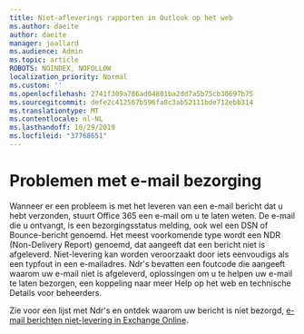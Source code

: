 ```yaml
---
title: Niet-afleverings rapporten in Outlook op het web
ms.author: daeite
author: daeite
manager: joallard
ms.audience: Admin
ms.topic: article
ROBOTS: NOINDEX, NOFOLLOW
localization_priority: Normal
ms.custom: ''
ms.openlocfilehash: 2741f309a786ad04801ba2dd7a5b75cb30697b75
ms.sourcegitcommit: defe2c412567b596fa8c3ab52111bde712ebb314
ms.translationtype: MT
ms.contentlocale: nl-NL
ms.lasthandoff: 10/29/2019
ms.locfileid: "37768651"
---
```

# <a name="issues-with-email-delivery"></a>Problemen met e-mail bezorging

Wanneer er een probleem is met het leveren van een e-mail bericht dat u hebt verzonden, stuurt Office 365 een e-mail om u te laten weten. De e-mail die u ontvangt, is een bezorgingsstatus melding, ook wel een DSN of Bounce-bericht genoemd. Het meest voorkomende type wordt een NDR (Non-Delivery Report) genoemd, dat aangeeft dat een bericht niet is afgeleverd. Niet-levering kan worden veroorzaakt door iets eenvoudigs als een typfout in een e-mailadres. Ndr's bevatten een foutcode die aangeeft waarom uw e-mail niet is afgeleverd, oplossingen om u te helpen uw e-mail te laten bezorgen, een koppeling naar meer Help op het web en technische Details voor beheerders.

Zie voor een lijst met Ndr's en ontdek waarom uw bericht is niet bezorgd, [e-mail berichten niet-levering in Exchange Online](https://docs.microsoft.com/exchange/mail-flow-best-practices/non-delivery-reports-in-exchange-online/non-delivery-reports-in-exchange-online).
